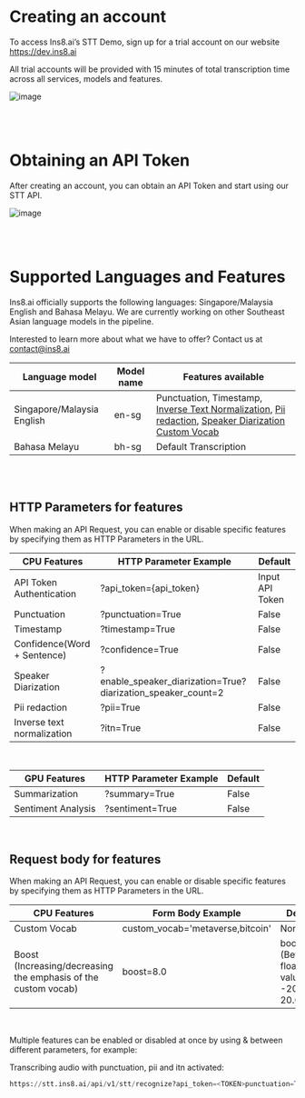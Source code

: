 # Creating an account

To access Ins8.ai’s STT Demo, sign up for a trial account on our website https://dev.ins8.ai

All trial accounts will be provided with 15 minutes of total transcription time across all services, models and features.

![image](https://stt.ins8.ai/samples/register.png)

</br>
</br>

# Obtaining an API Token

After creating an account, you can obtain an API Token and start using our STT API.

![image](https://stt.ins8.ai/samples/token.png)

</br>
</br>

# Supported Languages and Features

Ins8.ai officially supports the following languages: Singapore/Malaysia English and Bahasa Melayu. We are currently working on other Southeast Asian language models in the pipeline. 

Interested to learn more about what we have to offer? Contact us at contact@ins8.ai

| **Language model** | **Model name** | **Features available**                              |
|--------------------|----------------|-----------------------------------------------------|
| Singapore/Malaysia English   | en-sg          | Punctuation, Timestamp, [Inverse Text Normalization](#supported-languages-and-features  "Inverse text normalization (ITN) is a process that converts spoken text into written text. ITN example: I have one hundred and twenty-three dollars -> I have $123."), [Pii redaction](#supported-languages-and-features "Personal Identificable Information (PII) redaction is a process that masks out sensitive information from transcribed audio transcript. It is able to mask our Name, NRIC, Email, Location and Date. PII example: this is mary speaking -> this is ---- speaking"), [Speaker Diarization](#supported-languages-and-features "Speaker diarization is a process that identifies and segments an audio recording by the number of unique speakers detected") [Custom Vocab](#supported-languages-and-features "Custom vocab supports the emphasis of user-specified keywords so as to improve the audio transcription process and receive a more accurate transcript")|
| Bahasa Melayu   | bh-sg          | Default Transcription  |


</br>
</br>

## HTTP Parameters for features

When making an API Request, you can enable or disable specific features by specifying them as HTTP Parameters in the URL.


| **CPU Features**               | **HTTP Parameter Example** | **Default**  |
|---------------------------|----------------------------|--------------|
| API Token Authentication  | ?api_token={api_token}     | Input API Token         |
| Punctuation               | ?punctuation=True          | False        |
| Timestamp                 | ?timestamp=True            | False        |
| Confidence(Word + Sentence)                | ?confidence=True           | False        |
| Speaker Diarization                | ?enable_speaker_diarization=True?diarization_speaker_count=2           | False        |
| Pii redaction             | ?pii=True                  | False        |
| Inverse text normalization| ?itn=True                  | False        |

<br/>

| **GPU Features**               | **HTTP Parameter Example** | **Default**  |
|---------------------------|----------------------------|--------------|
| Summarization  | ?summary=True    | False        |
| Sentiment Analysis  | ?sentiment=True    | False        |

<br/>

## Request body for features

When making an API Request, you can enable or disable specific features by specifying them as HTTP Parameters in the URL.


| **CPU Features**               | **Form Body Example** | **Default**  |
|---------------------------|----------------------------|--------------|
| Custom Vocab | custom_vocab='metaverse,bitcoin'       | None    |
| Boost (Increasing/decreasing the emphasis of the custom vocab) | boost=8.0  | boost=8.0 (Between float value -20.0 to 20.0)       |

<br/>

Multiple features can be enabled or disabled at once by using & between different parameters, for example:
</br>
<div style={{ maxHeight:"50vh", width:"70vw"}}>


Transcribing audio with punctuation, pii and itn activated:

```python
https://stt.ins8.ai/api/v1/stt/recognize?api_token=<TOKEN>punctuation=True&pii=True&itn=True&language=<MODEL-NAME>
```
</div>